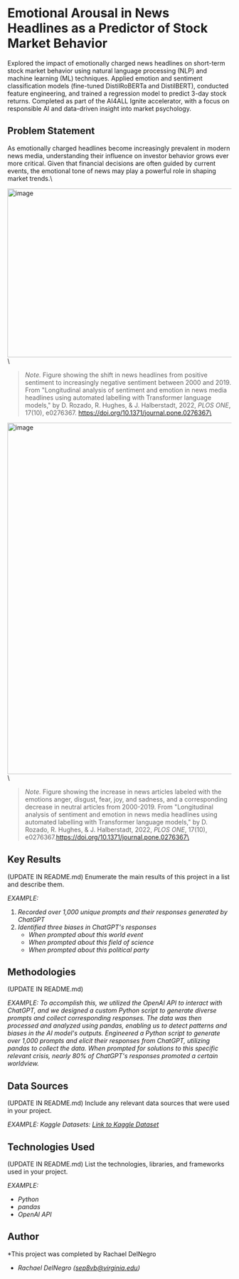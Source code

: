 # Emotional Arousal in News Headlines as a Predictor of Stock Market Behavior

Explored the impact of emotionally charged news headlines on short-term stock market behavior using natural language processing (NLP) and machine learning (ML) techniques. Applied emotion and sentiment classification models (fine-tuned DistilRoBERTa and DistilBERT), conducted feature engineering, and trained a regression model to predict 3-day stock returns. Completed as part of the AI4ALL Ignite accelerator, with a focus on responsible AI and data-driven insight into market psychology.


## Problem Statement

As emotionally charged headlines become increasingly prevalent in modern news media, understanding their influence on investor behavior grows ever more critical. Given that financial decisions are often guided by current events, the emotional tone of news may play a powerful role in shaping market trends.\

<img width="700" height="379" alt="image" src="https://github.com/user-attachments/assets/0b213b70-6c73-4fd6-b54b-7cf096c03f94" />\

> _Note._ Figure showing the shift in news headlines from positive sentiment to increasingly negative sentiment between 2000 and 2019. From "Longitudinal analysis of sentiment and emotion in news media headlines using  automated labelling with Transformer language models," by D. Rozado, R. Hughes, & J. Halberstadt, 2022, _PLOS ONE_, 17(10), e0276367. https://doi.org/10.1371/journal.pone.0276367\

<img width="700" height="789" alt="image" src="https://github.com/user-attachments/assets/23ff5410-005b-4291-971d-39c1bf18a759" />\  

> _Note._ Figure showing the increase in news articles labeled with the emotions anger, disgust, fear, joy, and sadness, and a corresponding decrease in neutral articles from 2000-2019. From "Longitudinal analysis of sentiment and emotion in news media headlines using automated labelling with Transformer language models," by D. Rozado, R. Hughes, & J. Halberstadt, 2022, _PLOS ONE_, 17(10), e0276367.https://doi.org/10.1371/journal.pone.0276367\

## Key Results 

(UPDATE IN README.md)
Enumerate the main results of this project in a list and describe them.

*EXAMPLE:*
1. *Recorded over 1,000 unique prompts and their responses generated by ChatGPT*
2. *Identified three biases in ChatGPT's responses*
   - *When prompted about this world event*
   - *When prompted about this field of science*
   - *When prompted about this political party*


## Methodologies 

(UPDATE IN README.md)

*EXAMPLE:*
*To accomplish this, we utilized the OpenAI API to interact with ChatGPT, and we designed a custom Python script to generate diverse prompts and collect corresponding responses. The data was then processed and analyzed using pandas, enabling us to detect patterns and biases in the AI model's outputs.*
*Engineered a Python script to generate over 1,000 prompts and elicit their responses from ChatGPT, utilizing pandas to collect the data. When prompted for solutions to this specific relevant crisis, nearly 80% of ChatGPT's responses promoted a certain worldview.*


## Data Sources 

(UPDATE IN README.md)
Include any relevant data sources that were used in your project.

*EXAMPLE:*
*Kaggle Datasets: [Link to Kaggle Dataset](https://www.kaggle.com/datasets)*

## Technologies Used 

(UPDATE IN README.md)
List the technologies, libraries, and frameworks used in your project.

*EXAMPLE:*
- *Python*
- *pandas*
- *OpenAI API*


## Author

*This project was completed by Rachael DelNegro
- *Rachael DelNegro ([sep8vb@virginia.edu](mailto:sep8vb@virginia.edu))*
